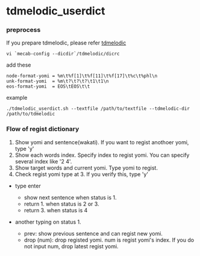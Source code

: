 # tdmelodic_userdict
### preprocess
If you prepare tdmelodic, please refer [tdmelodic](https://github.com/PKSHATechnology-Research/tdmelodic)
```
vi `mecab-config --dicdir`/tdmelodic/dicrc
```
add these
```
node-format-yomi = %m\t%f[1]\t%f[11]\t%f[17]\t%c\t%phl\n
unk-format-yomi  = %m\t?\t?\t?\t1\t1\n
eos-format-yomi  = EOS\tEOS\t\t
```
example  
```
./tdmelodic_userdict.sh --textfile /path/to/textfile --tdmelodic-dir /path/to/tdmelodic 
```

### Flow of regist dictionary
1. Show yomi and sentence(wakati). If you want to regist anothoer yomi, type 'y'
2. Show each words index. Specify index to regist yomi. You can specify several index like '2 4'.
3. Show target words and current yomi. Type yomi to regist.
4. Check regist yomi type at 3. If you verify this, type 'y'

* type enter
    - show next sentence when status is 1.
    - return 1. when status is 2 or 3.
    - return 3. when status is 4

* another typing on status 1.
    - prev: show previous sentence and can regist new yomi.
    - drop (num): drop registed yomi. num is regist yomi's index. If you do not input num, drop latest regist yomi.
